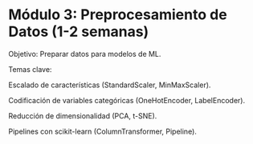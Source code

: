# Módulo 3: Preprocesamiento de Datos (1-2 semanas)

Objetivo: Preparar datos para modelos de ML.

Temas clave:

Escalado de características (StandardScaler, MinMaxScaler).

Codificación de variables categóricas (OneHotEncoder, LabelEncoder).

Reducción de dimensionalidad (PCA, t-SNE).

Pipelines con scikit-learn (ColumnTransformer, Pipeline).